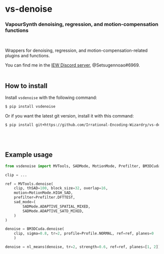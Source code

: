 # vs-denoise

### VapourSynth denoising, regression, and motion-compensation functions
<br>

Wrappers for denoising, regression, and motion-compensation-related plugins and functions.

You can find me in the [IEW Discord server](https://discord.gg/qxTxVJGtst), @Setsugennoao#6969.
<br><br>
## How to install

Install `vsdenoise` with the following command:

```sh
$ pip install vsdenoise
```

Or if you want the latest git version, install it with this command:

```sh
$ pip install git+https://github.com/Irrational-Encoding-Wizardry/vs-denoise.git
```
<br><br>

## Example usage
```py
from vsdenoise import MVTools, SADMode, MotionMode, Prefilter, BM3DCuda, Profile, nl_means

clip = ...

ref = MVTools.denoise(
    clip, thSAD=100, block_size=32, overlap=16,
    motion=MotionMode.HIGH_SAD,
    prefilter=Prefilter.DFTTEST,
    sad_mode=(
        SADMode.ADAPTIVE_SPATIAL_MIXED,
        SADMode.ADAPTIVE_SATD_MIXED,
    )
)

denoise = BM3DCuda.denoise(
    clip, sigma=0.8, tr=2, profile=Profile.NORMAL, ref=ref, planes=0
    )

denoise = nl_means(denoise, tr=2, strength=0.6, ref=ref, planes=[1, 2])
```
